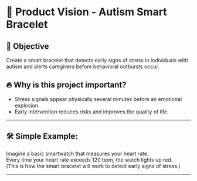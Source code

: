 # 🌟 Product Vision - Autism Smart Bracelet

## 🎯 Objective
Create a smart bracelet that detects early signs of stress in individuals with autism and alerts caregivers before behavioral outbursts occur.

## 🔥 Why is this project important?
- Stress signals appear physically several minutes before an emotional explosion.
- Early intervention reduces risks and improves the quality of life.

---

## 🛠️ Simple Example:
Imagine a basic smartwatch that measures your heart rate.  
Every time your heart rate exceeds 120 bpm, the watch lights up red.  
(This is how the smart bracelet will work to detect early signs of stress.)

---
